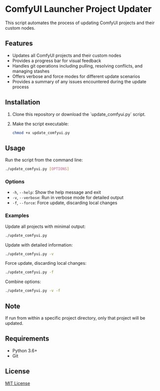 # ComfyUI Launcher Project Updater

This script automates the process of updating ComfyUI projects and their custom nodes.

## Features

- Updates all ComfyUI projects and their custom nodes
- Provides a progress bar for visual feedback
- Handles git operations including pulling, resolving conflicts, and managing stashes
- Offers verbose and force modes for different update scenarios
- Provides a summary of any issues encountered during the update process

## Installation

1. Clone this repository or download the \`update_comfyui.py\` script.
2. Make the script executable:

   ```bash
   chmod +x update_comfyui.py
   ```

## Usage

Run the script from the command line:

```bash
./update_comfyui.py [OPTIONS]
```

### Options

- `-h`, `--help`: Show the help message and exit
- `-v`, `--verbose`: Run in verbose mode for detailed output
- `-f`, `--force`: Force update, discarding local changes

### Examples

Update all projects with minimal output:
```bash
./update_comfyui.py
```

Update with detailed information:
```bash
./update_comfyui.py -v
```

Force update, discarding local changes:
```bash
./update_comfyui.py -f
```

Combine options:
```bash
./update_comfyui.py -v -f
```

## Note

If run from within a specific project directory, only that project will be updated.

## Requirements

- Python 3.6+
- Git

## License

[MIT License](LICENSE)
